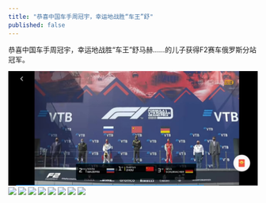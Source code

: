 ```yaml
---
title: "恭喜中国车手周冠宇，幸运地战胜“车王”舒"
published: false
---
```

恭喜中国车手周冠宇，幸运地战胜“车王”舒马赫......的儿子获得F2赛车俄罗斯分站冠军。

![](./1.jpg)
![](./2.jpg)
![](./3.jpg)
![](./4.jpg)
![](./5.jpg)
![](./6.jpg)
![](./7.jpg)
![](./8.jpg)
![](./9.jpg)
